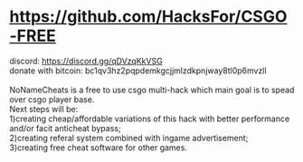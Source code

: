 # https://github.com/HacksFor/CSGO-FREE
discord: https://discord.gg/qDVzqKkVSG<br />
donate with bitcoin: bc1qv3hz2pqpdemkgcjjmlzdkpnjway8tl0p6mvzll<br /><br />
NoNameCheats is a free to use csgo multi-hack which main goal is to spead over csgo player base.<br />
Next steps will be: <br />1)creating cheap/affordable variations of this hack with better performance and/or facit anticheat bypass; <br />2)creating referal system combined with ingame advertisement;<br /> 3)creating free cheat software for other games.
